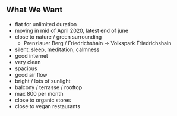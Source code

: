 ## What We Want
- flat for unlimited duration
- moving in mid of April 2020, latest end of june
- close to nature / green surrounding
  - Prenzlauer Berg / Friedrichshain -> Volkspark Friedrichshain
- silent: sleep, meditation, calmness
- good internet
- very clean
- spacious
- good air flow
- bright / lots of sunlight
- balcony / terrasse / rooftop
- max 800 per month
- close to organic stores
- close to vegan restaurants
